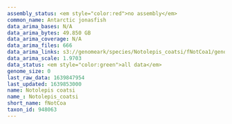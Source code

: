 ```yaml
---
assembly_status: <em style="color:red">no assembly</em>
common_name: Antarctic jonasfish
data_arima_bases: N/A
data_arima_bytes: 49.850 GB
data_arima_coverage: N/A
data_arima_files: 666
data_arima_links: s3://genomeark/species/Notolepis_coatsi/fNotCoa1/genomic_data/arima/<br>
data_arima_scale: 1.9703
data_status: <em style="color:green">all data</em>
genome_size: 0
last_raw_data: 1639847954
last_updated: 1639853000
name: Notolepis coatsi
name_: Notolepis_coatsi
short_name: fNotCoa
taxon_id: 948063
---
```

